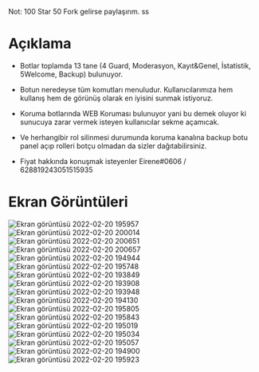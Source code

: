Not: 100 Star 50 Fork gelirse paylaşırım. ss

# Açıklama

- Botlar toplamda 13 tane (4 Guard, Moderasyon, Kayıt&Genel, İstatistik, 5Welcome, Backup) bulunuyor.

- Botun neredeyse tüm komutları menuludur. Kullanıcılarımıza hem kullanış hem de görünüş olarak en iyisini sunmak istiyoruz.

- Koruma botlarında WEB Koruması bulunuyor yani bu demek oluyor ki sunucuya zarar vermek isteyen kullanıcılar sekme açamıcak.
- Ve herhangibir rol silinmesi durumunda koruma kanalına backup botu panel açıp rolleri botçu olmadan da sizler dağıtabilirsiniz.

- Fiyat hakkında konuşmak isteyenler Eirene#0606 / 628819243051515935

# Ekran Görüntüleri
![Ekran görüntüsü 2022-02-20 195957](https://user-images.githubusercontent.com/65255704/154854964-e628a115-5bda-426f-8664-782327bb53e5.png)
![Ekran görüntüsü 2022-02-20 200014](https://user-images.githubusercontent.com/65255704/154854965-1c8d3d00-77fc-420f-bfaf-5d446f3662a7.png)
![Ekran görüntüsü 2022-02-20 200651](https://user-images.githubusercontent.com/65255704/154854966-66928246-b953-4b91-be6c-7ce35216c624.png)
![Ekran görüntüsü 2022-02-20 200657](https://user-images.githubusercontent.com/65255704/154854967-989e4896-93bd-43e1-8af6-a2aeedff7486.png)
![Ekran görüntüsü 2022-02-20 194944](https://user-images.githubusercontent.com/65255704/154854968-056448cd-878f-4a3d-b65a-033d18131460.png)
![Ekran görüntüsü 2022-02-20 195748](https://user-images.githubusercontent.com/65255704/154854969-7d7c755c-9827-4fd4-b27a-cf80f538c5eb.png)
![Ekran görüntüsü 2022-02-20 193849](https://user-images.githubusercontent.com/65255704/154854971-9a775f0d-5124-4189-9256-f512760f41cb.png)
![Ekran görüntüsü 2022-02-20 193908](https://user-images.githubusercontent.com/65255704/154854972-dcc3a761-2d04-4985-ac0c-e73e088cefe5.png)
![Ekran görüntüsü 2022-02-20 193948](https://user-images.githubusercontent.com/65255704/154854973-e688fa06-2556-408f-a92d-7e7f8390e990.png)
![Ekran görüntüsü 2022-02-20 194130](https://user-images.githubusercontent.com/65255704/154854974-b9a3a859-dcb3-429c-ae00-80e56dda23e5.png)
![Ekran görüntüsü 2022-02-20 195805](https://user-images.githubusercontent.com/65255704/154854975-a58138c1-a5d9-4fd3-9ba5-745471c7a92b.png)
![Ekran görüntüsü 2022-02-20 195843](https://user-images.githubusercontent.com/65255704/154854977-79bb65da-807b-4d66-8f2e-1acb3e3a1074.png)
![Ekran görüntüsü 2022-02-20 195019](https://user-images.githubusercontent.com/65255704/154854980-1d0c7217-4508-404d-873c-915e4f1178ca.png)
![Ekran görüntüsü 2022-02-20 195034](https://user-images.githubusercontent.com/65255704/154854981-f9d54481-0c04-4748-88ab-cc228aa2420b.png)
![Ekran görüntüsü 2022-02-20 195057](https://user-images.githubusercontent.com/65255704/154854982-920d506e-3737-4cc4-bd5b-2ac38a365179.png)
![Ekran görüntüsü 2022-02-20 194900](https://user-images.githubusercontent.com/65255704/154854984-fffc3487-9013-4af0-a0f2-fec588426add.png)
![Ekran görüntüsü 2022-02-20 195923](https://user-images.githubusercontent.com/65255704/154854985-8c5ca63a-2571-4c4d-b6e9-7cbf1017f31f.png)
